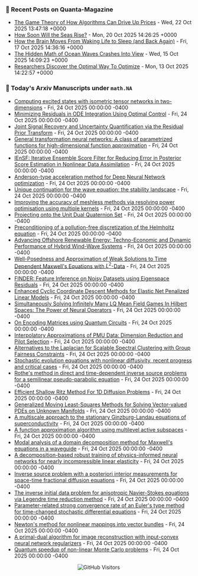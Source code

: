 ### 📝 Recent Posts on Quanta-Magazine
<!-- quanta starts -->
* <a href="https://www.quantamagazine.org/the-game-theory-of-how-algorithms-can-drive-up-prices-20251022/">The Game Theory of How Algorithms Can Drive Up Prices</a> - Wed, 22 Oct 2025 13:47:18 +0000
* <a href="https://www.quantamagazine.org/how-soon-will-the-seas-rise-20251020/">How Soon Will the Seas Rise?</a> - Mon, 20 Oct 2025 14:26:25 +0000
* <a href="https://www.quantamagazine.org/how-the-brain-moves-from-waking-life-to-sleep-and-back-again-20251017/">How the Brain Moves From Waking Life to Sleep (and Back Again)</a> - Fri, 17 Oct 2025 14:36:16 +0000
* <a href="https://www.quantamagazine.org/the-hidden-math-of-ocean-waves-crashes-into-view-20251015/">The Hidden Math of Ocean Waves Crashes Into View</a> - Wed, 15 Oct 2025 14:09:23 +0000
* <a href="https://www.quantamagazine.org/researchers-discover-the-optimal-way-to-optimize-20251013/">Researchers Discover the Optimal Way To Optimize</a> - Mon, 13 Oct 2025 14:22:57 +0000
<!-- quanta ends -->


### 📝 Today's Arxiv Manuscripts under ``math.NA``
<!-- arxiv-math-na starts -->
* <a href="https://arxiv.org/abs/2510.20063">Computing excited states with isometric tensor networks in two-dimensions</a> - Fri, 24 Oct 2025 00:00:00 -0400
* <a href="https://arxiv.org/abs/2510.20117">Minimizing Residuals in ODE Integration Using Optimal Control</a> - Fri, 24 Oct 2025 00:00:00 -0400
* <a href="https://arxiv.org/abs/2510.20136">Joint Signal Recovery and Uncertainty Quantification via the Residual Prior Transform</a> - Fri, 24 Oct 2025 00:00:00 -0400
* <a href="https://arxiv.org/abs/2510.20142">General transformation neural networks: A class of parametrized functions for high-dimensional function approximation</a> - Fri, 24 Oct 2025 00:00:00 -0400
* <a href="https://arxiv.org/abs/2510.20159">IEnSF: Iterative Ensemble Score Filter for Reducing Error in Posterior Score Estimation in Nonlinear Data Assimilation</a> - Fri, 24 Oct 2025 00:00:00 -0400
* <a href="https://arxiv.org/abs/2510.20254">Anderson-type acceleration method for Deep Neural Network optimization</a> - Fri, 24 Oct 2025 00:00:00 -0400
* <a href="https://arxiv.org/abs/2510.20359">Unique continuation for the wave equation: the stability landscape</a> - Fri, 24 Oct 2025 00:00:00 -0400
* <a href="https://arxiv.org/abs/2510.20365">Improving the accuracy of meshless methods via resolving power optimisation using multiple kernels</a> - Fri, 24 Oct 2025 00:00:00 -0400
* <a href="https://arxiv.org/abs/2510.20425">Projecting onto the Unit Dual Quaternion Set</a> - Fri, 24 Oct 2025 00:00:00 -0400
* <a href="https://arxiv.org/abs/2510.20564">Preconditioning of a pollution-free discretization of the Helmholtz equation</a> - Fri, 24 Oct 2025 00:00:00 -0400
* <a href="https://arxiv.org/abs/2510.20601">Advancing Offshore Renewable Energy: Techno-Economic and Dynamic Performance of Hybrid Wind-Wave Systems</a> - Fri, 24 Oct 2025 00:00:00 -0400
* <a href="https://arxiv.org/abs/2510.20752">Well-Posedness and Approximation of Weak Solutions to Time Dependent Maxwell's Equations with $L^2$-Data</a> - Fri, 24 Oct 2025 00:00:00 -0400
* <a href="https://arxiv.org/abs/2510.19917">FINDER: Feature Inference on Noisy Datasets using Eigenspace Residuals</a> - Fri, 24 Oct 2025 00:00:00 -0400
* <a href="https://arxiv.org/abs/2510.19999">Enhanced Cyclic Coordinate Descent Methods for Elastic Net Penalized Linear Models</a> - Fri, 24 Oct 2025 00:00:00 -0400
* <a href="https://arxiv.org/abs/2510.20017">Simultaneously Solving Infinitely Many LQ Mean Field Games In Hilbert Spaces: The Power of Neural Operators</a> - Fri, 24 Oct 2025 00:00:00 -0400
* <a href="https://arxiv.org/abs/2510.20030">On Encoding Matrices using Quantum Circuits</a> - Fri, 24 Oct 2025 00:00:00 -0400
* <a href="https://arxiv.org/abs/2510.20116">Interpolatory Approximations of PMU Data: Dimension Reduction and Pilot Selection</a> - Fri, 24 Oct 2025 00:00:00 -0400
* <a href="https://arxiv.org/abs/2510.20220">Alternatives to the Laplacian for Scalable Spectral Clustering with Group Fairness Constraints</a> - Fri, 24 Oct 2025 00:00:00 -0400
* <a href="https://arxiv.org/abs/2510.20471">Stochastic evolution equations with nonlinear diffusivity, recent progress and critical cases</a> - Fri, 24 Oct 2025 00:00:00 -0400
* <a href="https://arxiv.org/abs/2510.20642">Rothe's method in direct and time-dependent inverse source problems for a semilinear pseudo-parabolic equation</a> - Fri, 24 Oct 2025 00:00:00 -0400
* <a href="https://arxiv.org/abs/2404.17750">Efficient Shallow Ritz Method For 1D Diffusion Problems</a> - Fri, 24 Oct 2025 00:00:00 -0400
* <a href="https://arxiv.org/abs/2406.12210">Generalized Moving Least-Squares Methods for Solving Vector-valued PDEs on Unknown Manifolds</a> - Fri, 24 Oct 2025 00:00:00 -0400
* <a href="https://arxiv.org/abs/2409.12023">A multiscale approach to the stationary Ginzburg-Landau equations of superconductivity</a> - Fri, 24 Oct 2025 00:00:00 -0400
* <a href="https://arxiv.org/abs/2501.12867">A function approximation algorithm using multilevel active subspaces</a> - Fri, 24 Oct 2025 00:00:00 -0400
* <a href="https://arxiv.org/abs/2502.15548">Modal analysis of a domain decomposition method for Maxwell's equations in a waveguide</a> - Fri, 24 Oct 2025 00:00:00 -0400
* <a href="https://arxiv.org/abs/2505.21994">A decomposition-based robust training of physics-informed neural networks for nearly incompressible linear elasticity</a> - Fri, 24 Oct 2025 00:00:00 -0400
* <a href="https://arxiv.org/abs/2506.21070">Inverse source problem with a posteriori interior measurements for space-time fractional diffusion equations</a> - Fri, 24 Oct 2025 00:00:00 -0400
* <a href="https://arxiv.org/abs/2507.16810">The inverse initial data problem for anisotropic Navier-Stokes equations via Legendre time reduction method</a> - Fri, 24 Oct 2025 00:00:00 -0400
* <a href="https://arxiv.org/abs/2510.16405">Parameter-related strong convergence rate of an Euler's type method for time-changed stochastic differential equations</a> - Fri, 24 Oct 2025 00:00:00 -0400
* <a href="https://arxiv.org/abs/2404.04073">Newton's method for nonlinear mappings into vector bundles</a> - Fri, 24 Oct 2025 00:00:00 -0400
* <a href="https://arxiv.org/abs/2410.12441">A primal-dual algorithm for image reconstruction with input-convex neural network regularizers</a> - Fri, 24 Oct 2025 00:00:00 -0400
* <a href="https://arxiv.org/abs/2502.05094">Quantum speedup of non-linear Monte Carlo problems</a> - Fri, 24 Oct 2025 00:00:00 -0400
<!-- arxiv-math-na ends -->

<div align="center">
  
![GitHub Visitors](https://api.visitorbadge.io/api/visitors?path=https%3A%2F%2Fgithub.com%2Flowrank&label=profile%20views&labelColor=%231e1e2e&countColor=%23cba6f7)



</div>
